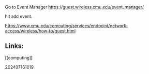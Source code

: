 Go to Event Manager 
https://guest.wireless.cmu.edu/event_manager/

hit add event.

https://www.cmu.edu/computing/services/endpoint/network-access/wireless/how-to/guest.html


## Links: 

[[computing]]

202407161019
